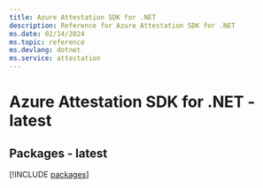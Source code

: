 ```yaml
---
title: Azure Attestation SDK for .NET
description: Reference for Azure Attestation SDK for .NET
ms.date: 02/14/2024
ms.topic: reference
ms.devlang: dotnet
ms.service: attestation
---
```

# Azure Attestation SDK for .NET - latest
## Packages - latest
[!INCLUDE [packages](attestation-index.md)]
